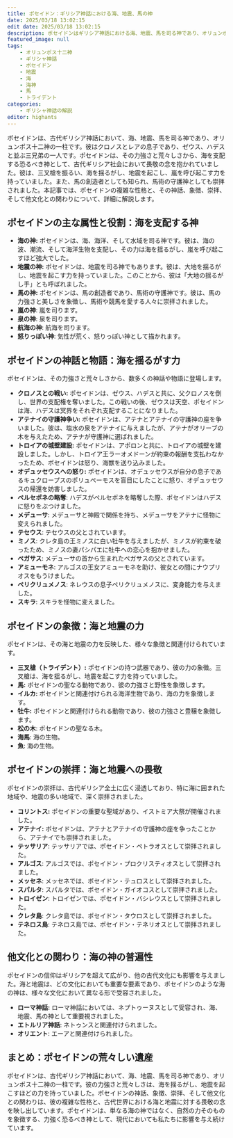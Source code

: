 ```yaml
---
title: ポセイドン：ギリシア神話における海、地震、馬の神
date: 2025/03/18 13:02:15
edit date: 2025/03/18 13:02:15
description: ポセイドンはギリシア神話における海、地震、馬を司る神であり、オリュンポス十二神の一柱です。彼はゼウス、ハデスと並ぶ三兄弟の一人であり、その力は海を揺るがし、地震を起こすほど強大でした。
featured_image: null
tags:
    - オリュンポス十二神
    - ギリシャ神話
    - ポセイドン
    - 地震
    - 海
    - 海神
    - 馬
    - トライデント
categories:
    - ギリシャ神話の解説
editor: highants
---
```


ポセイドンは、古代ギリシア神話において、海、地震、馬を司る神であり、オリュンポス十二神の一柱です。彼はクロノスとレアの息子であり、ゼウス、ハデスと並ぶ三兄弟の一人です。ポセイドンは、その力強さと荒々しさから、海を支配する恐るべき神として、古代ギリシア社会において畏敬の念を抱かれていました。彼は、三叉槍を振るい、海を揺るがし、地震を起こし、嵐を呼び起こす力を持っていました。また、馬の創造者としても知られ、馬術の守護神としても崇拝されました。本記事では、ポセイドンの複雑な性格と、その神話、象徴、崇拝、そして他文化との関わりについて、詳細に解説します。
<!--more-->

## ポセイドンの主な属性と役割：海を支配する神

* **海の神:** ポセイドンは、海、海洋、そして水域を司る神です。彼は、海の波、潮流、そして海洋生物を支配し、その力は海を揺るがし、嵐を呼び起こすほど強大でした。
* **地震の神:** ポセイドンは、地震を司る神でもあります。彼は、大地を揺るがし、地震を起こす力を持っていました。このことから、彼は「大地の揺るがし手」とも呼ばれました。
* **馬の神:** ポセイドンは、馬の創造者であり、馬術の守護神です。彼は、馬の力強さと美しさを象徴し、馬術や競馬を愛する人々に崇拝されました。
* **嵐の神**: 嵐を司ります。
* **泉の神**: 泉を司ります。
* **航海の神**: 航海を司ります。
* **怒りっぽい神**: 気性が荒く、怒りっぽい神として描かれます。

## ポセイドンの神話と物語：海を揺るがす力

ポセイドンは、その力強さと荒々しさから、数多くの神話や物語に登場します。

* **クロノスとの戦い:** ポセイドンは、ゼウス、ハデスと共に、父クロノスを倒し、世界の支配権を奪いました。この戦いの後、ゼウスは天空、ポセイドンは海、ハデスは冥界をそれぞれ支配することになりました。
* **アテナイの守護神争い:** ポセイドンは、アテナとアテナイの守護神の座を争いました。彼は、塩水の泉をアテナイに与えましたが、アテナがオリーブの木を与えたため、アテナが守護神に選ばれました。
* **トロイアの城壁建設:** ポセイドンは、アポロンと共に、トロイアの城壁を建設しました。しかし、トロイア王ラーオメドーンが約束の報酬を支払わなかったため、ポセイドンは怒り、海獣を送り込みました。
* **オデュッセウスへの怒り:** ポセイドンは、オデュッセウスが自分の息子であるキュクロープスのポリュペーモスを盲目にしたことに怒り、オデュッセウスの帰還を妨害しました。
* **ペルセポネの略奪**: ハデスがペルセポネを略奪した際、ポセイドンはハデスに怒りをぶつけました。
* **メデューサ**: メデューサと神殿で関係を持ち、メデューサをアテナに怪物に変えられました。
* **テセウス**: テセウスの父とされています。
* **ミノス**: クレタ島の王ミノスに白い牡牛を与えましたが、ミノスが約束を破ったため、ミノスの妻パシパエに牡牛への恋心を抱かせました。
* **ペガサス**: メデューサの首から生まれたペガサスの父とされています。
* **アミューモネ**: アルゴスの王女アミューモネを助け、彼女との間にナウプリオスをもうけました。
* **ペリクリュメノス**: ネレウスの息子ペリクリュメノスに、変身能力を与えました。
* **スキラ**: スキラを怪物に変えました。

## ポセイドンの象徴：海と地震の力

ポセイドンは、その海と地震の力を反映した、様々な象徴と関連付けられています。

* **三叉槍（トライデント）:** ポセイドンの持つ武器であり、彼の力の象徴。三叉槍は、海を揺るがし、地震を起こす力を持っていました。
* **馬:** ポセイドンの聖なる動物であり、彼の力強さと野性を象徴します。
* **イルカ:** ポセイドンと関連付けられる海洋生物であり、海の力を象徴します。
* **牡牛:** ポセイドンと関連付けられる動物であり、彼の力強さと豊穣を象徴します。
* **松の木**: ポセイドンの聖なる木。
* **海馬**: 海の生物。
* **魚**: 海の生物。

## ポセイドンの崇拝：海と地震への畏敬

ポセイドンの崇拝は、古代ギリシア全土に広く浸透しており、特に海に囲まれた地域や、地震の多い地域で、深く崇拝されました。

* **コリントス:** ポセイドンの重要な聖域があり、イストミア大祭が開催されました。
* **アテナイ:** ポセイドンは、アテナとアテナイの守護神の座を争ったことから、アテナイでも崇拝されました。
* **テッサリア**: テッサリアでは、ポセイドン・ペトラオスとして崇拝されました。
* **アルゴス**: アルゴスでは、ポセイドン・プロクリスティオスとして崇拝されました。
* **メッセネ**: メッセネでは、ポセイドン・テュロスとして崇拝されました。
* **スパルタ**: スパルタでは、ポセイドン・ガイオコスとして崇拝されました。
* **トロイゼン**: トロイゼンでは、ポセイドン・バシレウスとして崇拝されました。
* **クレタ島**: クレタ島では、ポセイドン・タウロスとして崇拝されました。
* **テネロス島**: テネロス島では、ポセイドン・テネリオスとして崇拝されました。

## 他文化との関わり：海の神の普遍性

ポセイドンの信仰はギリシアを超えて広がり、他の古代文化にも影響を与えました。海と地震は、どの文化においても重要な要素であり、ポセイドンのような海の神は、様々な文化において異なる形で受容されました。

* **ローマ神話:** ローマ神話においては、ネプトゥーヌスとして受容され、海、地震、馬の神として重要視されました。
* **エトルリア神話**: ネトゥンスと関連付けられました。
* **オリエント**: エーアと関連付けられました。

## まとめ：ポセイドンの荒々しい遺産

ポセイドンは、古代ギリシア神話において、海、地震、馬を司る神であり、オリュンポス十二神の一柱です。彼の力強さと荒々しさは、海を揺るがし、地震を起こすほどの力を持っていました。ポセイドンの神話、象徴、崇拝、そして他文化との関わりは、彼の複雑な性格と、古代世界における海と地震に対する畏敬の念を映し出しています。ポセイドンは、単なる海の神ではなく、自然の力そのものを象徴する、力強く恐るべき神として、現代においても私たちに影響を与え続けています。
